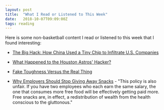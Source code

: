 ```yaml
---
layout: post
title:  "What I Read or Listened to This Week"
date:   2018-10-07T09:09:00Z
tags: reading
---
```

Here is some non-basketball content I read or listened to this week that I found interesting:


* [The Big Hack: How China Used a Tiny Chip to Infiltrate U.S. Companies](https://www.bloomberg.com/news/features/2018-10-04/the-big-hack-how-china-used-a-tiny-chip-to-infiltrate-america-s-top-companies?srnd=businessweek-v2)

* [What Happened to the Houston Astros' Hacker?](https://www.si.com/mlb/2018/10/04/chris-correa-houston-astros-hacker-former-cardinals-scouting-director-exclusive-interview)

* [Fake Toughness Versus the Real Thing](https://www.peakperformancebook.net/single-post/2018/10/03/Letting-It-Happen-Versus-Making-It-Happen)

* [Why Employers Should Stop Giving Away Snacks](https://psmag.com/economics/why-employers-should-stop-giving-away-snacks) - "This policy is also unfair. If you have two employees who each earn the same salary, the one that consumes more free food will be effectively getting paid more. Free snacks are, in effect, a redistribution of wealth from the health conscious to the gluttonous."
